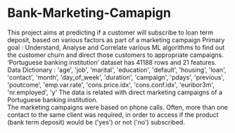 # Bank-Marketing-Camapign
This project aims at predicting if a customer will subscribe to loan term deposit, based on various factors as part of a marketing campaign
Primary goal : Understand, Analyse and Correlate various ML algorithms to find out the customer churn and  direct those customers to appropriate campaigns.
‘Portuguese banking institution’ dataset has 41188 rows and 21 features.
Data Dictionary : 'age', 'job', 'marital', 'education', 'default', 'housing', 'loan', 'contact', 'month’, 'day_of_week', 'duration', 'campaign', 'pdays', 'previous', 'poutcome', 'emp.var.rate', 'cons.price.idx', 'cons.conf.idx', 'euribor3m', 'nr.employed', 'y' 
The data is related with direct marketing campaigns of a Portuguese banking institution. 	
The marketing campaigns were based on phone calls. 
Often, more than one contact to the same client was required, in order to access if the product (bank term deposit) would be ('yes') or not ('no') subscribed.
